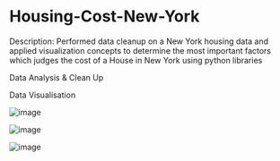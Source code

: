 # Housing-Cost-New-York


Description: Performed data cleanup on a New York housing data and applied visualization concepts to determine the most important factors which judges the cost of a House in New York using python libraries


Data Analysis & Clean Up


Data Visualisation

![image](https://github.com/HarryAnmol/Housing-Cost-New-York/assets/143379459/df93ca7e-e2bc-4d7a-8546-563e15fc7e5f)

![image](https://github.com/HarryAnmol/Housing-Cost-New-York/assets/143379459/85a3533b-48a0-416c-b14f-90ff68d34845)

![image](https://github.com/HarryAnmol/Housing-Cost-New-York/assets/143379459/ed44472c-7587-469b-843a-f11ce342a371)
